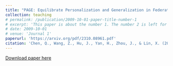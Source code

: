 ```yaml
---
title: "PAGE: Equilibrate Personalization and Generalization in Federated Learning"
collection: teaching
# permalink: /publication/2009-10-01-paper-title-number-1
# excerpt: 'This paper is about the number 1. The number 2 is left for future work.'
# date: 2009-10-01
# venue: 'Journal 1'
paperurl: 'https://arxiv.org/pdf/2310.08961.pdf'
citation: 'Chen, Q., Wang, Z., Hu, J., Yan, H., Zhou, J., & Lin, X. (2023). &quot;PAGE: Equilibrate Personalization and Generalization in Federated Learning.&quot; <i>arXiv preprint arXiv:2310.08961 (2023)</i>.'
---
```

<!-- This paper is about the number 1. The number 2 is left for future work. -->

[Download paper here](https://arxiv.org/pdf/2310.08961.pdf)

<!-- Recommended citation: Chen, Q., Wang, Z., Hu, J., Yan, H., Zhou, J., & Lin, X. (2023). "PAGE: Equilibrate Personalization and Generalization in Federated Learning." `<i>`arXiv preprint arXiv:2310.08961 (2023) `</i>`. -->
